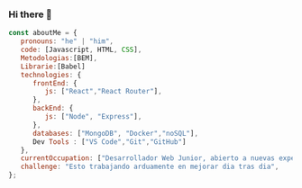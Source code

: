 ### Hi there 👋
```js
const aboutMe = {
   pronouns: "he" | "him",
   code: [Javascript, HTML, CSS],
   Metodologias:[BEM],
   Librarie:[Babel]
   technologies: {
      frontEnd: {
         js: ["React","React Router"],
      },
      backEnd: {
         js: ["Node", "Express"],
      },
      databases: ["MongoDB", "Docker","noSQL"],
      Dev Tools : ["VS Code","Git","GitHub"]
   },
   currentOccupation: ["Desarrollador Web Junior, abierto a nuevas experiencias"],
   challenge: "Esto trabajando arduamente en mejorar dia tras dia",
};
```
<!--
**ElAlegria/ElAlegria** is a ✨ _special_ ✨ repository because its `README.md` (this file) appears on your GitHub profile.
Here are some ideas to get you started:

- 🔭 I’m currently working on ...
- 🌱 I’m currently learning ...
- 👯 I’m looking to collaborate on ...
- 🤔 I’m looking for help with ...
- 💬 Ask me about ...
- 📫 How to reach me: ...
- 😄 Pronouns: ...
- ⚡ Fun fact: ...
-->
